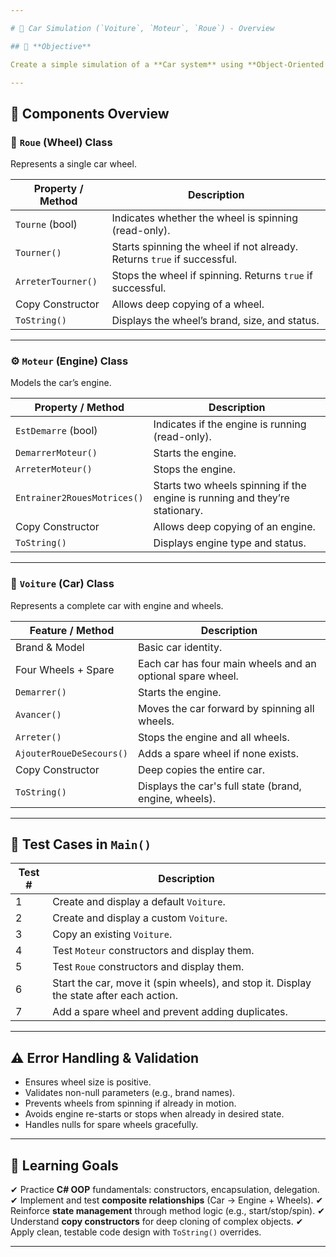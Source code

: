```yaml
---

# 🚗 Car Simulation (`Voiture`, `Moteur`, `Roue`) - Overview

## 🚀 **Objective**

Create a simple simulation of a **Car system** using **Object-Oriented Programming (OOP)** principles in C#. This includes modeling a **Car** (`Voiture`), its **Engine** (`Moteur`), and **Wheels** (`Roue`).

---
```


## 🧩 **Components Overview**

### 🔧 `Roue` (Wheel) Class

Represents a single car wheel.

| Property / Method  | Description                                                             |
| ------------------ | ----------------------------------------------------------------------- |
| `Tourne` (bool)    | Indicates whether the wheel is spinning (read-only).                    |
| `Tourner()`        | Starts spinning the wheel if not already. Returns `true` if successful. |
| `ArreterTourner()` | Stops the wheel if spinning. Returns `true` if successful.              |
| Copy Constructor   | Allows deep copying of a wheel.                                         |
| `ToString()`       | Displays the wheel’s brand, size, and status.                           |

---

### ⚙️ `Moteur` (Engine) Class

Models the car’s engine.

| Property / Method           | Description                                                                 |
| --------------------------- | --------------------------------------------------------------------------- |
| `EstDemarre` (bool)         | Indicates if the engine is running (read-only).                             |
| `DemarrerMoteur()`          | Starts the engine.                                                          |
| `ArreterMoteur()`           | Stops the engine.                                                           |
| `Entrainer2RouesMotrices()` | Starts two wheels spinning if the engine is running and they’re stationary. |
| Copy Constructor            | Allows deep copying of an engine.                                           |
| `ToString()`                | Displays engine type and status.                                            |

---

### 🚙 `Voiture` (Car) Class

Represents a complete car with engine and wheels.

| Feature / Method         | Description                                                |
| ------------------------ | ---------------------------------------------------------- |
| Brand & Model            | Basic car identity.                                        |
| Four Wheels + Spare      | Each car has four main wheels and an optional spare wheel. |
| `Demarrer()`             | Starts the engine.                                         |
| `Avancer()`              | Moves the car forward by spinning all wheels.              |
| `Arreter()`              | Stops the engine and all wheels.                           |
| `AjouterRoueDeSecours()` | Adds a spare wheel if none exists.                         |
| Copy Constructor         | Deep copies the entire car.                                |
| `ToString()`             | Displays the car's full state (brand, engine, wheels).     |

---

## 🧪 **Test Cases in `Main()`**

| Test # | Description                                                                             |
| ------ | --------------------------------------------------------------------------------------- |
| 1      | Create and display a default `Voiture`.                                                 |
| 2      | Create and display a custom `Voiture`.                                                  |
| 3      | Copy an existing `Voiture`.                                                             |
| 4      | Test `Moteur` constructors and display them.                                            |
| 5      | Test `Roue` constructors and display them.                                              |
| 6      | Start the car, move it (spin wheels), and stop it. Display the state after each action. |
| 7      | Add a spare wheel and prevent adding duplicates.                                        |

---

## ⚠️ **Error Handling & Validation**

* Ensures wheel size is positive.
* Validates non-null parameters (e.g., brand names).
* Prevents wheels from spinning if already in motion.
* Avoids engine re-starts or stops when already in desired state.
* Handles nulls for spare wheels gracefully.

---

## 🎯 **Learning Goals**

✔ Practice **C# OOP** fundamentals: constructors, encapsulation, delegation.
✔ Implement and test **composite relationships** (Car → Engine + Wheels).
✔ Reinforce **state management** through method logic (e.g., start/stop/spin).
✔ Understand **copy constructors** for deep cloning of complex objects.
✔ Apply clean, testable code design with `ToString()` overrides.

---
